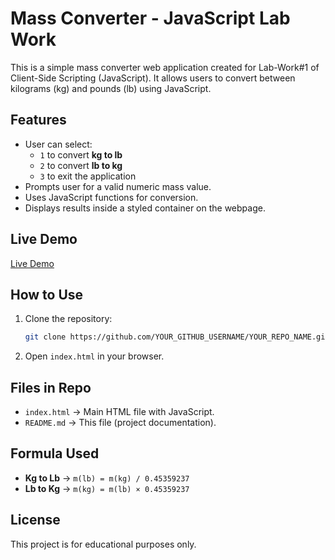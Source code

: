 # Mass Converter - JavaScript Lab Work

This is a simple mass converter web application created for Lab-Work#1 of Client-Side Scripting (JavaScript). It allows users to convert between kilograms (kg) and pounds (lb) using JavaScript.

## Features
- User can select:
  - `1` to convert **kg to lb**
  - `2` to convert **lb to kg**
  - `3` to exit the application
- Prompts user for a valid numeric mass value.
- Uses JavaScript functions for conversion.
- Displays results inside a styled container on the webpage.

## Live Demo
[Live Demo](YOUR_GITHUB_PAGES_LINK_HERE)

## How to Use
1. Clone the repository:
   ```sh
   git clone https://github.com/YOUR_GITHUB_USERNAME/YOUR_REPO_NAME.git
   ```
2. Open `index.html` in your browser.

## Files in Repo
- `index.html` → Main HTML file with JavaScript.
- `README.md` → This file (project documentation).

## Formula Used
- **Kg to Lb** → `m(lb) = m(kg) / 0.45359237`
- **Lb to Kg** → `m(kg) = m(lb) × 0.45359237`

## License
This project is for educational purposes only.

